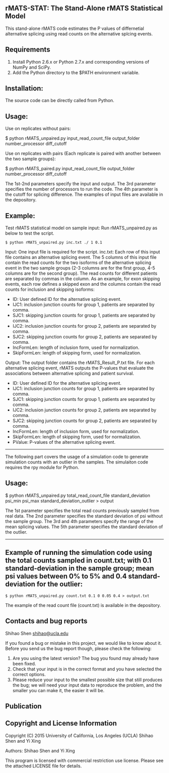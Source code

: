 ## rMATS-STAT: The Stand-Alone rMATS Statistical Model

This stand-alone rMATS code estimates the P values of differnetial alternative splicing using read counts on the alternative splcing events.

Requirements
------------
1. Install Python 2.6.x or Python 2.7.x and corresponding versions of NumPy and
SciPy.
2. Add the Python directory to the $PATH environment variable.

Installation:
------------
The source code can be directly called from Python.

Usage:
--------------------------------
Use on replicates without pairs:

$ python rMATS_unpaired.py input_read_count_file output_folder number_processor diff_cutoff

Use on replicates with pairs (Each replicate is paired with another between the two sample groups):

$ python rMATS_paired.py input_read_count_file output_folder number_processor diff_cutoff

The 1st-2nd parameters specify the input and output. The 3rd parameter specifies the number of processors to run the code. The 4th parameter is the cutoff for splicing difference. The examples of input files are available in the depository. 

Example:
--------------------------------
Test rMATS statistical model on sample input:
Run rMATS_unpaired.py as below to test the script.

    $ python rMATS_unpaired.py inc.txt ./ 1 0.1

Input: One input file is required for the script. inc.txt: Each row of
this input file contains an alternative splicing event. The 5 columns of this
input file contain the read counts for the two isoforms of the alternative
splicing event in the two sample groups (2-3 columns are for the first group, 4-5 columns are for the second group). The read counts for different patients are separated by commas
in the column. As an example, for exon skipping events, each row defines a
skipped exon and the columns contain the read counts for inclusion and skipping
isoforms:
- ID: User defined ID for the alternative splicing event.
- IJC1: inclusion junction counts for group 1, patients are separated by comma.
- SJC1: skipping junction counts for group 1, patients are separated by comma.
- IJC2: inclusion junction counts for group 2, patients are separated by comma.
- SJC2: skipping junction counts for group 2, patients are separated by comma.
- IncFormLen: length of inclusion form, used for normalization.
- SkipFormLen: length of skipping form, used for normalization.

Output: The output folder contains the rMATS_Result_P.txt file. For each alternative splicing event, rMATS outputs the P-values that evaluate the associations between alternative splicing and patient survival.
- ID: User defined ID for the alternative splicing event.
- IJC1: inclusion junction counts for group 1, patients are separated by comma.
- SJC1: skipping junction counts for group 1, patients are separated by comma.
- IJC2: inclusion junction counts for group 2, patients are separated by comma.
- SJC2: skipping junction counts for group 2, patients are separated by comma.
- IncFormLen: length of inclusion form, used for normalization.
- SkipFormLen: length of skipping form, used for normalization.
- PValue: P-values of the alternative splicing event.


--------------------------------
The following part covers the usage of a simulation code to generate simulation counts with an outlier in the samples. The simulaiton code requires the rpy module for Python.

Usage:
--------------------------------
$ python rMATS_unpaired.py total_read_count_file standard_deviation psi_min  psi_max standard_deviation_outlier > output

The 1st parameter specifies the total read counts previously sampled from real data. The 2nd parameter specifies the standard deviation of psi without the sample group. The 3rd and 4th parameters specify the range of the mean splicing values. The 5th parameter specifies the standard deviation of the outlier. 


--------------------------------
Example of running the simulation code using the total counts sampled in count.txt; with 0.1 standard-deviation in the sample group; mean psi values between 0% to 5% and 0.4 standard-deviation for the outlier:
--------------------------------

    $ python rMATS_unpaired.py count.txt 0.1 0 0.05 0.4 > output.txt

The example of the read count file (count.txt) is available in the depository.

Contacts and bug reports
------------------------
Shihao Shen
shihao@ucla.edu

If you found a bug or mistake in this project, we would like to know about it.
Before you send us the bug report though, please check the following:

1. Are you using the latest version? The bug you found may already have been
   fixed.
2. Check that your input is in the correct format and you have selected the
   correct options.
3. Please reduce your input to the smallest possible size that still produces
   the bug; we will need your input data to reproduce the problem, and the
   smaller you can make it, the easier it will be.

Publication
------------

Copyright and License Information
---------------------------------
Copyright (C) 2015 University of California, Los Angeles (UCLA)
Shihao Shen and Yi Xing

Authors: Shihao Shen and Yi Xing

This program is licensed with commercial restriction use license. Please see the attached LICENSE file for details.

